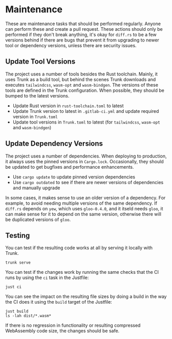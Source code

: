 # Maintenance

These are maintenance tasks that should be performed regularly. Anyone can
perform these and create a pull request. These actions should only be performed
if they don't break anything, it's okay for `diff.rs` to be a few versions
behind if there are bugs that prevent it from upgrading to newer tool or
dependency versions, unless there are security issues.

## Update Tool Versions

The project uses a number of tools besides the Rust toolchain. Mainly, it uses
Trunk as a build tool, but behind the scenes Trunk downloads and executes
`tailwindcss`, `wasm-opt` and `wasm-bindgen`. The versions of these tools are
defined in the Trunk configuration. When possible, they should be bumped to the
latest versions.

- Update Rust version in `rust-toolchain.toml` to latest
- Update Trunk version to latest in `.gitlab-ci.yml` and update required
  version in `Trunk.toml`
- Update tool versions in `Trunk.toml` to latest (for `tailwindcss`, `wasm-opt`
  and `wasm-bindgen`)

## Update Dependency Versions

The project uses a number of dependencies. When deploying to production, it
always uses the pinned versions in `Cargo.lock`. Occasionally, they should be
updated to get bugfixes and performance enhancements.

- Use `cargo update` to update pinned version dependencies
- Use `cargo outdated` to see if there are newer versions of dependencies and
  manually upgrade

In some cases, it makes sense to use an older version of a dependency. For
example, to avoid needing multiple versions of the same dependency. If
`diff.rs` depends on `yew`, which uses `gloo-0.4.0`, and it itseld needs
`gloo`, it can make sense for it to depend on the same version, otherwise there
will be duplicated versions of `gloo`.

## Testing

You can test if the resulting code works at all by serving it locally with
Trunk.

    trunk serve

You can test if the changes work by running the same checks that the CI runs by
using the `ci` task in the Justfile:

    just ci

You can see the impact on the resulting file sizes by doing a build in the way
the CI does it using the `build` target of the Justfile:

    just build
    ls -lah dist/*.wasm*

If there is no regression in functionality or resulting compressed WebAssembly
code size, the changes should be safe.
